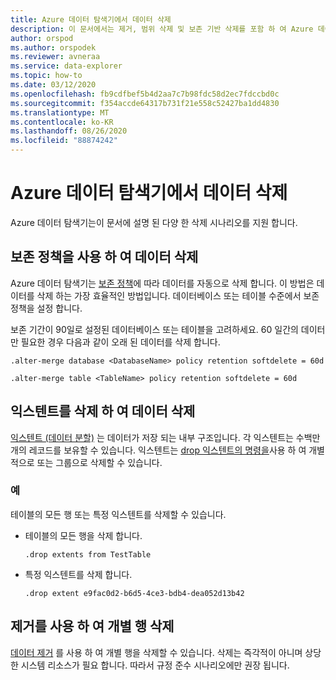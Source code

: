 ```yaml
---
title: Azure 데이터 탐색기에서 데이터 삭제
description: 이 문서에서는 제거, 범위 삭제 및 보존 기반 삭제를 포함 하 여 Azure 데이터 탐색기의 삭제 시나리오에 대해 설명 합니다.
author: orspod
ms.author: orspodek
ms.reviewer: avneraa
ms.service: data-explorer
ms.topic: how-to
ms.date: 03/12/2020
ms.openlocfilehash: fb9cdfbef5b4d2aa7c7b98fdc58d2ec7fdccbd0c
ms.sourcegitcommit: f354accde64317b731f21e558c52427ba1dd4830
ms.translationtype: MT
ms.contentlocale: ko-KR
ms.lasthandoff: 08/26/2020
ms.locfileid: "88874242"
---
```

# <a name="delete-data-from-azure-data-explorer"></a>Azure 데이터 탐색기에서 데이터 삭제

Azure 데이터 탐색기는이 문서에 설명 된 다양 한 삭제 시나리오를 지원 합니다. 

## <a name="delete-data-using-the-retention-policy"></a>보존 정책을 사용 하 여 데이터 삭제

Azure 데이터 탐색기는 [보존 정책](kusto/management/retentionpolicy.md)에 따라 데이터를 자동으로 삭제 합니다. 이 방법은 데이터를 삭제 하는 가장 효율적인 방법입니다. 데이터베이스 또는 테이블 수준에서 보존 정책을 설정 합니다.

보존 기간이 90일로 설정된 데이터베이스 또는 테이블을 고려하세요. 60 일간의 데이터만 필요한 경우 다음과 같이 오래 된 데이터를 삭제 합니다.

```kusto
.alter-merge database <DatabaseName> policy retention softdelete = 60d

.alter-merge table <TableName> policy retention softdelete = 60d
```

## <a name="delete-data-by-dropping-extents"></a>익스텐트를 삭제 하 여 데이터 삭제

[익스텐트 (데이터 분할)](kusto/management/extents-overview.md) 는 데이터가 저장 되는 내부 구조입니다. 각 익스텐트는 수백만 개의 레코드를 보유할 수 있습니다. 익스텐트는 [drop 익스텐트의 명령을](kusto/management/extents-commands.md#drop-extents)사용 하 여 개별적으로 또는 그룹으로 삭제할 수 있습니다. 

### <a name="examples"></a>예

테이블의 모든 행 또는 특정 익스텐트를 삭제할 수 있습니다.

* 테이블의 모든 행을 삭제 합니다.

    ```kusto
    .drop extents from TestTable
    ```

* 특정 익스텐트를 삭제 합니다.

    ```kusto
    .drop extent e9fac0d2-b6d5-4ce3-bdb4-dea052d13b42
    ```

## <a name="delete-individual-rows-using-purge"></a>제거를 사용 하 여 개별 행 삭제

[데이터 제거](kusto/concepts/data-purge.md) 를 사용 하 여 개별 행을 삭제할 수 있습니다. 삭제는 즉각적이 아니며 상당한 시스템 리소스가 필요 합니다. 따라서 규정 준수 시나리오에만 권장 됩니다.  

